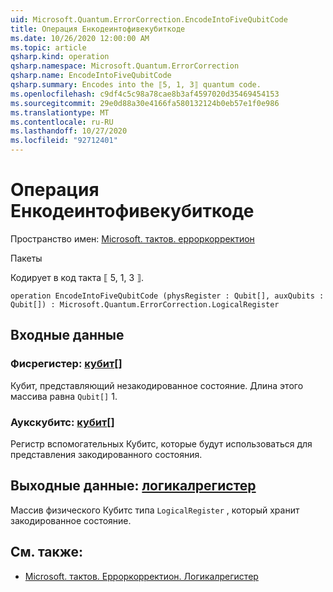 ```yaml
---
uid: Microsoft.Quantum.ErrorCorrection.EncodeIntoFiveQubitCode
title: Операция Енкодеинтофивекубиткоде
ms.date: 10/26/2020 12:00:00 AM
ms.topic: article
qsharp.kind: operation
qsharp.namespace: Microsoft.Quantum.ErrorCorrection
qsharp.name: EncodeIntoFiveQubitCode
qsharp.summary: Encodes into the ⟦5, 1, 3⟧ quantum code.
ms.openlocfilehash: c9df4c5c98a78cae8b3af4597020d35469454153
ms.sourcegitcommit: 29e0d88a30e4166fa580132124b0eb57e1f0e986
ms.translationtype: MT
ms.contentlocale: ru-RU
ms.lasthandoff: 10/27/2020
ms.locfileid: "92712401"
---
```

# <a name="encodeintofivequbitcode-operation"></a>Операция Енкодеинтофивекубиткоде

Пространство имен: [Microsoft. тактов. ерроркорректион](xref:Microsoft.Quantum.ErrorCorrection)

Пакеты [](https://nuget.org/packages/)


Кодирует в код такта ⟦ 5, 1, 3 ⟧.

```qsharp
operation EncodeIntoFiveQubitCode (physRegister : Qubit[], auxQubits : Qubit[]) : Microsoft.Quantum.ErrorCorrection.LogicalRegister
```


## <a name="input"></a>Входные данные

### <a name="physregister--qubit"></a>Фисрегистер: [кубит](xref:microsoft.quantum.lang-ref.qubit)[]

Кубит, представляющий незакодированное состояние. Длина этого массива равна `Qubit[]` 1.


### <a name="auxqubits--qubit"></a>Аукскубитс: [кубит](xref:microsoft.quantum.lang-ref.qubit)[]

Регистр вспомогательных Кубитс, которые будут использоваться для представления закодированного состояния.



## <a name="output--logicalregister"></a>Выходные данные: [логикалрегистер](xref:Microsoft.Quantum.ErrorCorrection.LogicalRegister)

Массив физического Кубитс типа `LogicalRegister` , который хранит закодированное состояние.

## <a name="see-also"></a>См. также:

- [Microsoft. тактов. Ерроркорректион. Логикалрегистер](xref:Microsoft.Quantum.ErrorCorrection.LogicalRegister)